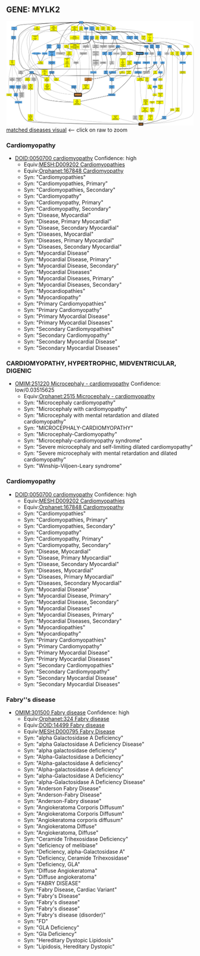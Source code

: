 
## GENE: MYLK2

![image](MYLK2.png)
[matched diseases visual](MYLK2.png)  <-- click on raw to zoom


### Cardiomyopathy
 * [DOID:0050700 cardiomyopathy](http://beta.monarchinitiative.org/disease/DOID:0050700) Confidence: high
    * Equiv:[MESH:D009202 Cardiomyopathies](http://beta.monarchinitiative.org/disease/MESH:D009202)
    * Equiv:[Orphanet:167848 Cardiomyopathy](http://beta.monarchinitiative.org/disease/Orphanet:167848)
    * Syn: "Cardiomyopathies"
    * Syn: "Cardiomyopathies, Primary"
    * Syn: "Cardiomyopathies, Secondary"
    * Syn: "Cardiomyopathy"
    * Syn: "Cardiomyopathy, Primary"
    * Syn: "Cardiomyopathy, Secondary"
    * Syn: "Disease, Myocardial"
    * Syn: "Disease, Primary Myocardial"
    * Syn: "Disease, Secondary Myocardial"
    * Syn: "Diseases, Myocardial"
    * Syn: "Diseases, Primary Myocardial"
    * Syn: "Diseases, Secondary Myocardial"
    * Syn: "Myocardial Disease"
    * Syn: "Myocardial Disease, Primary"
    * Syn: "Myocardial Disease, Secondary"
    * Syn: "Myocardial Diseases"
    * Syn: "Myocardial Diseases, Primary"
    * Syn: "Myocardial Diseases, Secondary"
    * Syn: "Myocardiopathies"
    * Syn: "Myocardiopathy"
    * Syn: "Primary Cardiomyopathies"
    * Syn: "Primary Cardiomyopathy"
    * Syn: "Primary Myocardial Disease"
    * Syn: "Primary Myocardial Diseases"
    * Syn: "Secondary Cardiomyopathies"
    * Syn: "Secondary Cardiomyopathy"
    * Syn: "Secondary Myocardial Disease"
    * Syn: "Secondary Myocardial Diseases"

### CARDIOMYOPATHY, HYPERTROPHIC, MIDVENTRICULAR, DIGENIC
 * [OMIM:251220 Microcephaly - cardiomyopathy](http://beta.monarchinitiative.org/disease/OMIM:251220) Confidence: low/0.03515625
    * Equiv:[Orphanet:2515 Microcephaly - cardiomyopathy](http://beta.monarchinitiative.org/disease/Orphanet:2515)
    * Syn: "Microcephaly cardiomyopathy"
    * Syn: "Microcephaly with cardiomyopathy"
    * Syn: "Microcephaly with mental retardation and dilated cardiomyopathy"
    * Syn: "MICROCEPHALY-CARDIOMYOPATHY"
    * Syn: "Microcephaly-Cardiomyopathy"
    * Syn: "Microcephaly-cardiomyopathy syndrome"
    * Syn: "Severe microcephaly and self-limiting dilated cardiomyopathy"
    * Syn: "Severe microcephaly with mental retardation and dilated cardiomyopathy"
    * Syn: "Winship-Viljoen-Leary syndrome"

### Cardiomyopathy
 * [DOID:0050700 cardiomyopathy](http://beta.monarchinitiative.org/disease/DOID:0050700) Confidence: high
    * Equiv:[MESH:D009202 Cardiomyopathies](http://beta.monarchinitiative.org/disease/MESH:D009202)
    * Equiv:[Orphanet:167848 Cardiomyopathy](http://beta.monarchinitiative.org/disease/Orphanet:167848)
    * Syn: "Cardiomyopathies"
    * Syn: "Cardiomyopathies, Primary"
    * Syn: "Cardiomyopathies, Secondary"
    * Syn: "Cardiomyopathy"
    * Syn: "Cardiomyopathy, Primary"
    * Syn: "Cardiomyopathy, Secondary"
    * Syn: "Disease, Myocardial"
    * Syn: "Disease, Primary Myocardial"
    * Syn: "Disease, Secondary Myocardial"
    * Syn: "Diseases, Myocardial"
    * Syn: "Diseases, Primary Myocardial"
    * Syn: "Diseases, Secondary Myocardial"
    * Syn: "Myocardial Disease"
    * Syn: "Myocardial Disease, Primary"
    * Syn: "Myocardial Disease, Secondary"
    * Syn: "Myocardial Diseases"
    * Syn: "Myocardial Diseases, Primary"
    * Syn: "Myocardial Diseases, Secondary"
    * Syn: "Myocardiopathies"
    * Syn: "Myocardiopathy"
    * Syn: "Primary Cardiomyopathies"
    * Syn: "Primary Cardiomyopathy"
    * Syn: "Primary Myocardial Disease"
    * Syn: "Primary Myocardial Diseases"
    * Syn: "Secondary Cardiomyopathies"
    * Syn: "Secondary Cardiomyopathy"
    * Syn: "Secondary Myocardial Disease"
    * Syn: "Secondary Myocardial Diseases"

### Fabry''s disease
 * [OMIM:301500 Fabry disease](http://beta.monarchinitiative.org/disease/OMIM:301500) Confidence: high
    * Equiv:[Orphanet:324 Fabry disease](http://beta.monarchinitiative.org/disease/Orphanet:324)
    * Equiv:[DOID:14499 Fabry disease](http://beta.monarchinitiative.org/disease/DOID:14499)
    * Equiv:[MESH:D000795 Fabry Disease](http://beta.monarchinitiative.org/disease/MESH:D000795)
    * Syn: "alpha Galactosidase A Deficiency"
    * Syn: "alpha Galactosidase A Deficiency Disease"
    * Syn: "alpha galactosidase deficiency"
    * Syn: "Alpha-Galactosidase a Deficiency"
    * Syn: "Alpha-galactosidase A deficiency"
    * Syn: "Alpha-galactosidase A deficiency"
    * Syn: "alpha-Galactosidase A Deficiency"
    * Syn: "alpha-Galactosidase A Deficiency Disease"
    * Syn: "Anderson Fabry Disease"
    * Syn: "Anderson-Fabry Disease"
    * Syn: "Anderson-Fabry disease"
    * Syn: "Angiokeratoma Corporis Diffusum"
    * Syn: "Angiokeratoma Corporis Diffusum"
    * Syn: "Angiokeratoma corporis diffusum"
    * Syn: "Angiokeratoma Diffuse"
    * Syn: "Angiokeratoma, Diffuse"
    * Syn: "Ceramide Trihexosidase Deficiency"
    * Syn: "deficiency of melibiase"
    * Syn: "Deficiency, alpha-Galactosidase A"
    * Syn: "Deficiency, Ceramide Trihexosidase"
    * Syn: "Deficiency, GLA"
    * Syn: "Diffuse Angiokeratoma"
    * Syn: "Diffuse angiokeratoma"
    * Syn: "FABRY DISEASE"
    * Syn: "Fabry Disease, Cardiac Variant"
    * Syn: "Fabry's Disease"
    * Syn: "Fabry's disease"
    * Syn: "Fabry's disease"
    * Syn: "Fabry's disease (disorder)"
    * Syn: "FD"
    * Syn: "GLA Deficiency"
    * Syn: "Gla Deficiency"
    * Syn: "Hereditary Dystopic Lipidosis"
    * Syn: "Lipidosis, Hereditary Dystopic"
